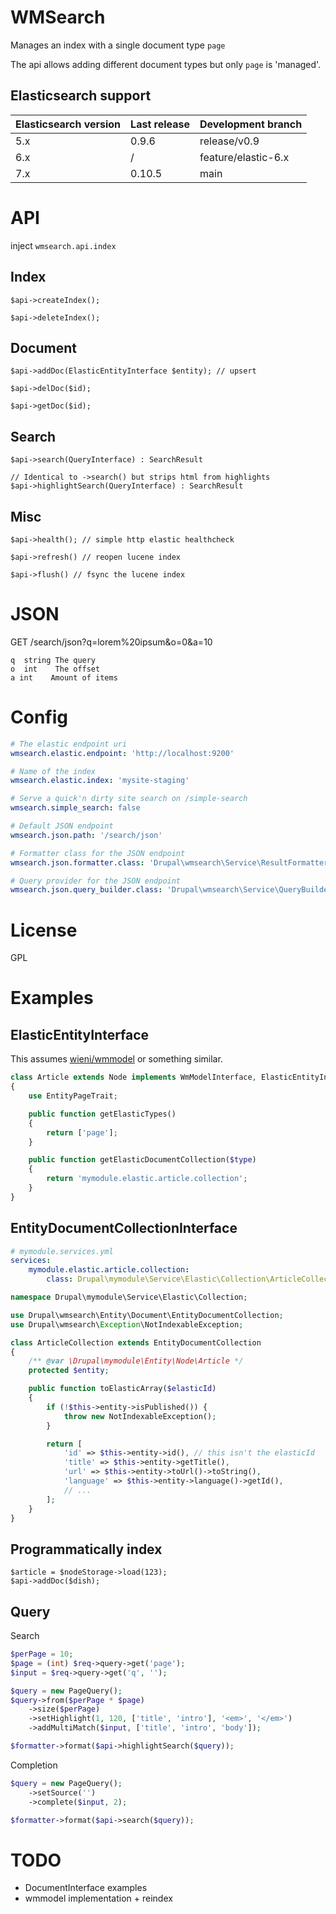 # WMSearch

Manages an index with a single document type `page`

The api allows adding different document types but only `page` is 'managed'.

## Elasticsearch support
| Elasticsearch version | Last release | Development branch  |
|-----------------------|--------------|---------------------|
| 5.x                   | 0.9.6        | release/v0.9        |
| 6.x                   | /            | feature/elastic-6.x |
| 7.x                   | 0.10.5       | main                |

# API

inject `wmsearch.api.index`

## Index

`$api->createIndex();`

`$api->deleteIndex();`

## Document

`$api->addDoc(ElasticEntityInterface $entity); // upsert`

`$api->delDoc($id);`

`$api->getDoc($id);`

## Search

`$api->search(QueryInterface) : SearchResult`

```
// Identical to ->search() but strips html from highlights
$api->highlightSearch(QueryInterface) : SearchResult
```

## Misc

`$api->health(); // simple http elastic healthcheck`

`$api->refresh() // reopen lucene index`

`$api->flush() // fsync the lucene index`

# JSON

GET /search/json?q=lorem%20ipsum&o=0&a=10

```
q  string The query
o  int    The offset
a int    Amount of items
```
# Config

```yaml
# The elastic endpoint uri
wmsearch.elastic.endpoint: 'http://localhost:9200'

# Name of the index
wmsearch.elastic.index: 'mysite-staging'

# Serve a quick'n dirty site search on /simple-search
wmsearch.simple_search: false

# Default JSON endpoint
wmsearch.json.path: '/search/json'

# Formatter class for the JSON endpoint
wmsearch.json.formatter.class: 'Drupal\wmsearch\Service\ResultFormatter'

# Query provider for the JSON endpoint
wmsearch.json.query_builder.class: 'Drupal\wmsearch\Service\QueryBuilder'
```

# License

GPL


# Examples

## ElasticEntityInterface

This assumes [wieni/wmmodel](https://github.com/wieni/wmmodel) or something similar.

```php
class Article extends Node implements WmModelInterface, ElasticEntityInterface
{
    use EntityPageTrait;

    public function getElasticTypes()
    {
        return ['page'];
    }

    public function getElasticDocumentCollection($type)
    {
        return 'mymodule.elastic.article.collection';
    }
}
```

## EntityDocumentCollectionInterface

```yaml
# mymodule.services.yml
services:
    mymodule.elastic.article.collection:
        class: Drupal\mymodule\Service\Elastic\Collection\ArticleCollection
```

```php
namespace Drupal\mymodule\Service\Elastic\Collection;

use Drupal\wmsearch\Entity\Document\EntityDocumentCollection;
use Drupal\wmsearch\Exception\NotIndexableException;

class ArticleCollection extends EntityDocumentCollection
{
    /** @var \Drupal\mymodule\Entity\Node\Article */
    protected $entity;

    public function toElasticArray($elasticId)
    {
        if (!$this->entity->isPublished()) {
            throw new NotIndexableException();
        }

        return [
            'id' => $this->entity->id(), // this isn't the elasticId
            'title' => $this->entity->getTitle(),
            'url' => $this->entity->toUrl()->toString(),
            'language' => $this->entity->language()->getId(),
            // ...
        ];
    }
}
```

## Programmatically index

```
$article = $nodeStorage->load(123);
$api->addDoc($dish);
```

## Query

Search

```php
$perPage = 10;
$page = (int) $req->query->get('page');
$input = $req->query->get('q', '');

$query = new PageQuery();
$query->from($perPage * $page)
    ->size($perPage)
    ->setHighlight(1, 120, ['title', 'intro'], '<em>', '</em>')
    ->addMultiMatch($input, ['title', 'intro', 'body']);

$formatter->format($api->highlightSearch($query));
```

Completion

```php
$query = new PageQuery();
    ->setSource('')
    ->complete($input, 2);

$formatter->format($api->search($query));
```

# TODO

- DocumentInterface examples
- wmmodel implementation + reindex
